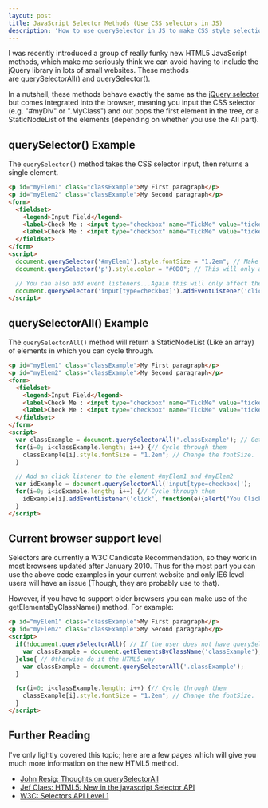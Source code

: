 ```yaml
---
layout: post
title: JavaScript Selector Methods (Use CSS selectors in JS)
description: 'How to use querySelector in JS to make CSS style selections in JS'
---
```

I was recently introduced a group of really funky new HTML5 JavaScript methods, which make me seriously think we can avoid having to include the jQuery library in lots of small websites. These methods are querySelectorAll() and querySelector().

In a nutshell, these methods behave exactly the same as the [jQuery selector](http://api.jquery.com/category/selectors/) but comes integrated into the browser, meaning you input the CSS selector (e.g. "#myDiv" or ".MyClass") and out pops the first element in the tree, or a StaticNodeList of the elements (depending on whether you use the All part).

## querySelector() Example

The `querySelector()` method takes the CSS selector input, then returns a single element.

```html
<p id="myElem1" class="classExample">My First paragraph</p>
<p id="myElem2" class="classExample">My Second paragraph</p>
<form>
  <fieldset>
    <legend>Input Field</legend>
    <label>Check Me : <input type="checkbox" name="TickMe" value="ticked" /></label>
    <label>Check Me : <input type="checkbox" name="TickMe" value="ticked" /></label>
  </fieldset>
</form>
<script>
  document.querySelector('#myElem1').style.fontSize = "1.2em"; // Make the first paragraph 1.2em
  document.querySelector('p').style.color = "#0D0"; // This will only affect the first paragraph

  // You can also add event listeners...Again this will only affect the first checkbox.
  document.querySelector('input[type=checkbox]').addEventListener('click', function(e){alert("You Checked Me");});
</script>
```

## querySelectorAll() Example

The `querySelectorAll()` method will return a StaticNodeList (Like an array) of elements in which you can cycle through.

```html
<p id="myElem1" class="classExample">My First paragraph</p>
<p id="myElem2" class="classExample">My Second paragraph</p>
<form>
  <fieldset>
    <legend>Input Field</legend>
    <label>Check Me : <input type="checkbox" name="TickMe" value="ticked" /></label>
    <label>Check Me : <input type="checkbox" name="TickMe" value="ticked" /></label>
  </fieldset>
</form>
<script>
  var classExample = document.querySelectorAll('.classExample'); // Get all the elements with class "classExample"
  for(i=0; i<classExample.length; i++) {// Cycle through them
    classExample[i].style.fontSize = "1.2em"; // Change the fontSize.
  }

  // Add an click listener to the element #myElem1 and #myElem2
  var idExample = document.querySelectorAll('input[type=checkbox]');
  for(i=0; i<idExample.length; i++) {// Cycle through them
    idExample[i].addEventListener('click', function(e){alert("You Clicked me!");}); // Add the alert.
  }
</script>
```

## Current browser support level

Selectors are currently a W3C Candidate Recommendation, so they work in most browsers updated after January 2010\. Thus for the most part you can use the above code examples in your current website and only IE6 level users will have an issue (Though, they are probably use to that).

However, if you have to support older browsers you can make use of the getElementsByClassName() method. For example:

```html
<p id="myElem1" class="classExample">My First paragraph</p>
<p id="myElem2" class="classExample">My Second paragraph</p>
<script>
  if(!document.querySelectorAll){ // If the user does not have querySelectorAll()
    var classExample = document.getElementsByClassName('classExample'); // Get all the elements with class "classExample"
  }else{ // Otherwise do it the HTML5 way
    var classExample = document.querySelectorAll('.classExample');
  }

  for(i=0; i<classExample.length; i++) {// Cycle through them
    classExample[i].style.fontSize = "1.2em"; // Change the fontSize.
  }
</script>
```

## Further Reading

I've only lightly covered this topic; here are a few pages which will give you much more information on the new HTML5 method.

* [John Resig: Thoughts on querySelectorAll](http://ejohn.org/blog/thoughts-on-queryselectorall/)
* [Jef Claes: HTML5: New in the javascript Selector API](http://jclaes.blogspot.com/2010/11/html5-new-in-javascript-selector-api.html)
* [W3C: Selectors API Level 1](http://www.w3.org/TR/selectors-api/)
